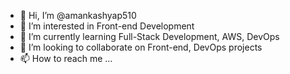 - 👋 Hi, I’m @amankashyap510
- 👀 I’m interested in Front-end Development
- 🌱 I’m currently learning Full-Stack Development, AWS, DevOps
- 💞️ I’m looking to collaborate on Front-end, DevOps projects
- 📫 How to reach me ...

<!---
amankashyap510/amankashyap510 is a ✨ special ✨ repository because its `README.md` (this file) appears on your GitHub profile.
You can click the Preview link to take a look at your changes.
--->

